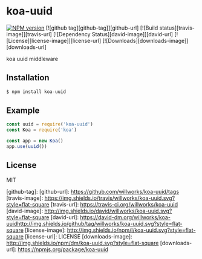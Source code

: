 # koa-uuid

[![NPM version][npm-image]][npm-url]
[![github tag][github-tag]][github-url]
[![Build status][travis-image]][travis-url]
[![Dependency Status][david-image]][david-url]
[![License][license-image]][license-url]
[![Downloads][downloads-image]][downloads-url]

koa uuid middleware

## Installation

```js
$ npm install koa-uuid
```

## Example

```js
const uuid = require('koa-uuid')
const Koa = require('koa')

const app = new Koa()
app.use(uuid())
```
## License

  MIT

[npm-image]: https://img.shields.io/npm/v/koa-uuid.svg?style=flat-square
[npm-url]: https://npmjs.org/package/koa-uuid
[github-tag]:
[github-url]: https://github.com/willworks/koa-uuid/tags
[travis-image]: https://img.shields.io/travis/willworks/koa-uuid.svg?style=flat-square
[travis-url]: https://travis-ci.org/willworks/koa-uuid
[david-image]: http://img.shields.io/david/willworks/koa-uuid.svg?style=flat-square
[david-url]: https://david-dm.org/willworks/koa-uuidhttp://img.shields.io/github/tag/willworks/koa-uuid.svg?style=flat-square
[license-image]: http://img.shields.io/npm/l/koa-uuid.svg?style=flat-square
[license-url]: LICENSE
[downloads-image]: http://img.shields.io/npm/dm/koa-uuid.svg?style=flat-square
[downloads-url]: https://npmjs.org/package/koa-uuid